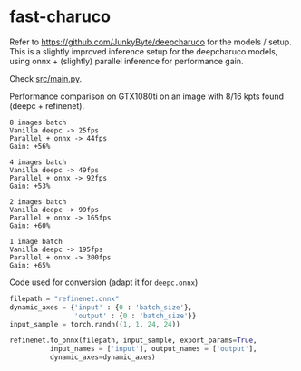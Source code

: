 # fast-charuco
Refer to https://github.com/JunkyByte/deepcharuco for the models / setup.  
This is a slightly improved inference setup for the deepcharuco models, using onnx + (slightly) parallel inference for performance gain. 

Check [src/main.py](src/main.py).

Performance comparison on GTX1080ti
on an image with 8/16 kpts found (deepc + refinenet).
```
8 images batch
Vanilla deepc -> 25fps
Parallel + onnx -> 44fps
Gain: +56%

4 images batch
Vanilla deepc -> 49fps
Parallel + onnx -> 92fps
Gain: +53%

2 images batch
Vanilla deepc -> 99fps
Parallel + onnx -> 165fps
Gain: +60%

1 image batch
Vanilla deepc -> 195fps
Parallel + onnx -> 300fps
Gain: +65%
```

Code used for conversion
(adapt it for `deepc.onnx`)
```python
filepath = "refinenet.onnx"
dynamic_axes = {'input' : {0 : 'batch_size'},
                'output' : {0 : 'batch_size'}}
input_sample = torch.randn((1, 1, 24, 24))

refinenet.to_onnx(filepath, input_sample, export_params=True,
		  input_names = ['input'], output_names = ['output'],
		  dynamic_axes=dynamic_axes)
```
